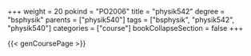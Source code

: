 +++
weight = 20
pokind = "PO2006"
title = "physik542"
degree = "bsphysik"
parents = ["physik540"]
tags = ["bsphysik", "physik542", "physik540"]
categories = ["course"]
bookCollapseSection = false
+++

{{< genCoursePage >}}

